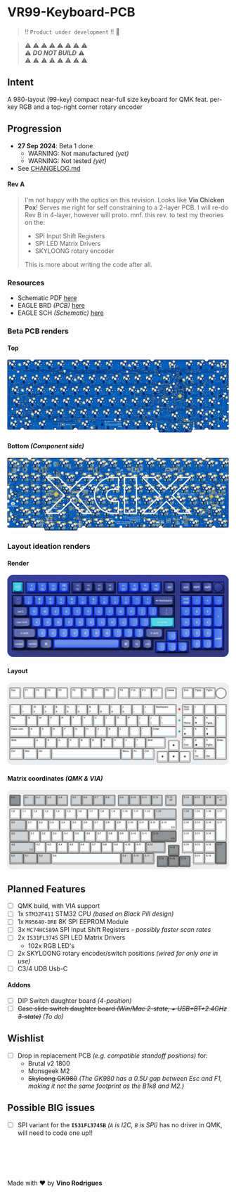 # VR99-Keyboard-PCB

> :bangbang: `Product under development` :bangbang: :construction_worker:

> :warning: :warning: :warning: :warning: :warning: :warning: :warning: :warning: <br>
> :warning: ***DO NOT BUILD*** :warning: <br>
> :warning: :warning: :warning: :warning: :warning: :warning: :warning: :warning:  <br>



## Intent

A 980-layout (99-key) compact near-full size keyboard for QMK feat. per-key RGB and a top-right corner rotary encoder


## Progression

- **27 Sep 2024**: Beta 1 done
  - WARNING: Not manufactured *(yet)*
  - WARNING: Not tested *(yet)*
- See [CHANGELOG.md](CHANGELOG.md)

#### Rev A

> I'm not happy with the optics on this revision.  Looks like **Via Chicken Pox**!  Serves me right for self constraining to a 2-layer PCB.  I will re-do Rev B in 4-layer, however will proto. mnf. this rev. to test my theories on the:
>  - SPI Input Shift Registers
>  - SPI LED Matrix Drivers
>  - SKYLOONG rotary encoder
>
> This is more about writing the code after all.


### Resources

 - Schematic PDF [here](docs/vr99-revA.pdf)
 - EAGLE BRD *(PCB)* [here](EAGLE/vr99/vr99-revA.brd)
 - EAGLE SCH *(Schematic)* [here](EAGLE/vr99/vr99-revA.sch)


### Beta PCB renders

#### Top
![](docs/vr99-pcb-top.png)

#### Bottom *(Component side)*
![](docs/vr99-pcb-btm.png)

### Layout ideation renders

#### Render
![Render](docs/vr99-render.png)

#### Layout
![Layout](docs/vr99-layout.png)

#### Matrix coordinates *(QMK & VIA)*
![Matrix](docs/vr99-matrix.png)


## Planned Features

- [ ] QMK build, with VIA support
- [ ] 1x `STM32F411` STM32 CPU *(based on Black Pill design)*
- [ ] 1x `M95640-DRE` 8K SPI EEPROM Module
- [ ] 3x `MC74HC589A` SPI Input Shift Registers *- possibly faster scan rates*
- [ ] 2x `IS31FL3745` SPI LED Matrix Drivers
    - 102x RGB LED's
- [ ] 2x SKYLOONG rotary encoder/switch positions *(wired for only one in use)*
- [ ] C3/4 UDB Usb-C 

#### Addons

- [ ] DIP Switch daughter board *(4-position)*
- [ ] ~~Case slide switch daughter board *(Win/Mac 2-state, + USB+BT+2.4GHz 3-state)*~~ *(To do)*

## Wishlist

- [ ] Drop in replacement PCB *(e.g. compatible standoff positions)* for:
    - Brutal v2 1800
    - Monsgeek M2
    - ~~Skyloong GK980~~ *(The GK980 has a 0.5U gap between Esc and F1, making it not the same footprint as the B1k8 and M2.)*


## Possible BIG issues

- [ ] SPI variant for the **`IS31FL3745B`** *(`A` is I2C, `B` is SPI)* has no driver in QMK, will need to code one up!!


&nbsp;<br>&nbsp;
---
Made with &#9829; by **Vino Rodrigues**
